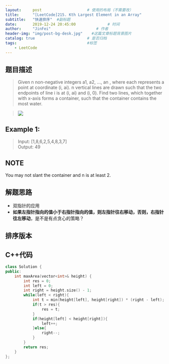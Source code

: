 ```yaml
---
layout:     post                    # 使用的布局（不需要改） 
title:      "[LeetCode]215. Kth Largest Element in an Array"               # 标题  
subtitle:   "快速排序"  #副标题 
date:       2019-12-24 20:45:00              # 时间 
author:     "JinFei"                    # 作者 
header-img: "img/post-bg-desk.jpg"    #这篇文章标题背景图片 
catalog: true                       # 是否归档 
tags:                               #标签     
    - LeetCode 
---
```


## 题目描述
> Given n non-negative integers a1, a2, ..., an , where each represents a point at coordinate (i, ai). n vertical lines are drawn such that the two endpoints of line i is at (i, ai) and (i, 0). Find two lines, which together with x-axis forms a container, such that the container contains the most water.

> ![](https://s3-lc-upload.s3.amazonaws.com/uploads/2018/07/17/question_11.jpg)

## Example 1:
> Input: [1,8,6,2,5,4,8,3,7] <br>
Output: 49

## NOTE
You may not slant the container and n is at least 2.

## 解题思路

- 双指针的应用
- **如果左指针指向的值小于右指针指向的值，则左指针往右移动，否则，右指针往左移动**，是不是有点贪心的策略？


## 排序版本

## C++代码
```C++
class Solution {
public:
    int maxArea(vector<int>& height) {
        int res = 0;
        int left = 0;
        int right = height.size() - 1;
        while(left < right){
            int t = min(height[left], height[right]) * (right - left);
            if(t > res){
                res = t;
            }
            if(height[left] < height[right]){
                left++;
            }else{
                right--;
            }
        }
        return res;
    }
};
```